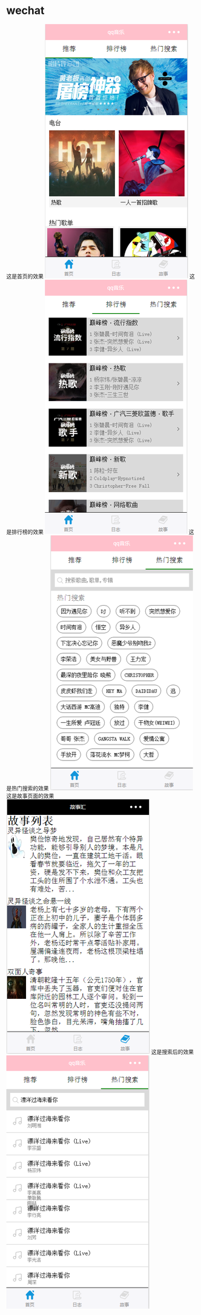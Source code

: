# wechat
这是首页的效果
![](https://github.com/Joeperr/wechat/blob/master/zyy/imgs/page-index.png)
这是排行榜的效果
![](https://github.com/Joeperr/wechat/blob/master/zyy/imgs/top.png)
这是热门搜索的效果
![](https://github.com/Joeperr/wechat/blob/master/zyy/imgs/hot.png)
这是故事页面的效果
![](https://github.com/Joeperr/wechat/blob/master/zyy/imgs/story-index.png)
这是搜索后的效果
![](https://github.com/Joeperr/wechat/blob/master/zyy/imgs/search.png)

